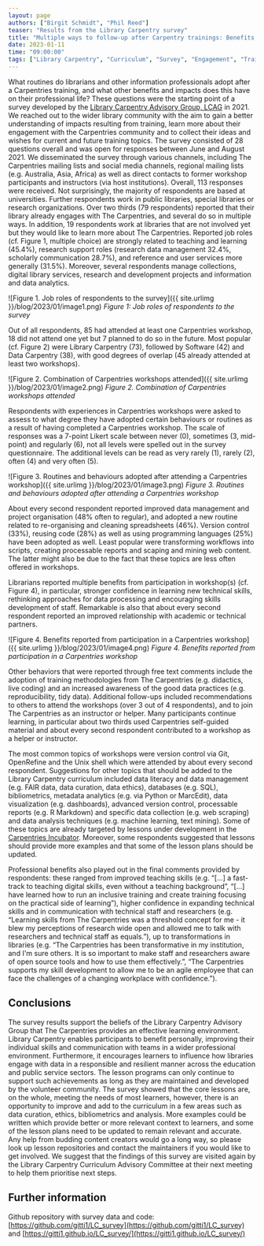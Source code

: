 ```yaml
---
layout: page
authors: ["Birgit Schmidt", "Phil Reed"]
teaser: "Results from the Library Carpentry survey"
title: "Multiple ways to follow-up after Carpentry trainings: Benefits, impacts and librarians’ wishes"
date: 2023-01-11
time: "09:00:00"
tags: ["Library Carpentry", "Curriculum", "Survey", "Engagement", "Training Impact"]
---
```


What routines do librarians and other information professionals adopt after a Carpentries training, and what other benefits and impacts does this have on 
their professional life? These questions were the starting point of a survey developed by the 
[Library Carpentry Advisory Group, LCAG](https://librarycarpentry.org/advisory/) in 2021. We reached out to the wider library community with the aim to 
gain a better understanding of impacts resulting from training, learn more about their engagement with the Carpentries community and to collect their 
ideas and wishes for current and future training topics. The survey consisted of 28 questions overall and was open for responses between 
June and August 2021. We disseminated the survey through various channels, including The Carpentries mailing lists and social media channels, regional 
mailing lists (e.g. Australia, Asia, Africa) as well as direct contacts to former workshop participants and instructors (via host institutions). Overall, 
113 responses were received. Not surprisingly, the majority of respondents are based at universities. Further respondents work in public libraries, 
special libraries or research organizations. Over two thirds (79 respondents) reported that their library already engages with The Carpentries, and 
several do so in multiple ways. In addition, 19 respondents work at libraries that are not involved yet but they would like to learn more about 
The Carpentries. Reported job roles (cf. Figure 1, multiple choice) are strongly related to teaching and learning (45.4%), research support roles 
(research data management 32.4%, scholarly communication 28.7%), and reference and user services more generally (31.5%). Moreover, several respondents 
manage collections, digital library services, research and development projects and information and data analytics. 

![Figure 1. Job roles of respondents to the survey]({{ site.urlimg }}/blog/2023/01/image1.png) 
_Figure 1: Job roles of respondents to the survey_

Out of all respondents, 85 had attended at least one Carpentries workshop, 18 did not attend one yet but 7 planned to do so in the future. Most popular 
(cf. Figure 2) were Library Carpentry (73), followed by Software (42) and Data Carpentry (38), with good degrees of overlap (45 already attended at least 
two workshops). 

![Figure 2. Combination of Carpentries workshops attended]({{ site.urlimg }}/blog/2023/01/image2.png) 
_Figure 2. Combination of Carpentries workshops attended_

Respondents with experiences in Carpentries workshops were asked to assess to what degree they have adopted certain behaviours or routines as a result 
of having completed a Carpentries workshop. The scale of responses was a 7-point Likert scale between never (0), sometimes (3, mid-point) and regularly 
(6), not all levels were spelled out in the survey questionnaire. The additional levels can be read as very rarely (1), rarely (2), often (4) and very 
often (5).

![Figure 3. Routines and behaviours adopted after attending a Carpentries workshop]({{ site.urlimg }}/blog/2023/01/image3.png) 
_Figure 3. Routines and behaviours adopted after attending a Carpentries workshop_

About every second respondent reported improved data management and project organisation (48% often to regular), and adopted a new routine related to 
re-organising and cleaning spreadsheets (46%). Version control (33%), reusing code (28%) as well as using programming languages (25%) have been adopted 
as well. Least popular were transforming workflows into scripts, creating processable reports and scaping and mining web content. The latter might also 
be due to the fact that these topics are less often offered in workshops. 

Librarians reported multiple benefits from participation in workshop(s) (cf. Figure 4), in particular, stronger confidence in learning new technical 
skills, rethinking approaches for data processing and encouraging skills development of staff. Remarkable is also that about every second respondent 
reported an improved relationship with academic or technical partners.  

![Figure 4. Benefits reported from participation in a Carpentries workshop]({{ site.urlimg }}/blog/2023/01/image4.png) 
_Figure 4. Benefits reported from participation in a Carpentries workshop_

Other behaviors that were reported through free text comments include the adoption of training methodologies from The Carpentries (e.g. didactics, 
live coding) and an increased awareness of the good data practices (e.g. reproducibility, tidy data). Additional follow-ups included recommendations 
to others to attend the workshops (over 3 out of 4 respondents), and to join The Carpentries as an instructor or helper. Many participants continue 
learning, in particular about two thirds used Carpentries self-guided material and about every second respondent contributed to a workshop as a helper 
or instructor. 

The most common topics of workshops were version control via Git, OpenRefine and the Unix shell which were attended by about every second respondent. 
Suggestions for other topics that should be added to the Library Carpentry curriculum included data literacy and data management (e.g. FAIR data, data 
curation, data ethics), databases (e.g. SQL), bibliometrics, metadata analytics (e.g. via Python or MarcEdit), data visualization (e.g. dashboards), 
advanced version control, processable reports (e.g. R Markdown) and specific data collection (e.g. web scraping) and data analysis techniques (e.g. 
machine learning, text mining). Some of these topics are already targeted by lessons under development in the 
[Carpentries Incubator](https://carpentries.org/community-lessons/). Moreover, some respondents suggested that lessons should provide more examples 
and that some of the lesson plans should be updated. 

Professional benefits also played out in the final comments provided by respondents: these ranged from improved teaching skills (e.g. “[...] a 
fast-track to teaching digital skills, even without a teaching background”, “[...] have learned how to run an inclusive training and create training 
focusing on the practical side of learning”), higher confidence in expanding technical skills and in communication with technical staff and researchers 
(e.g. “Learning skills from The Carpentries was a threshold concept for me - it blew my perceptions of research wide open and allowed me to talk with 
researchers and technical staff as equals.”), up to transformations in libraries (e.g. “The Carpentries has been transformative in my institution, and 
I'm sure others. It is so important to make staff and researchers aware of open source tools and how to use them effectively.”, “The Carpentries 
supports my skill development to allow me to be an agile employee that can face the challenges of a changing workplace with confidence.”).  

## Conclusions
The survey results support the beliefs of the Library Carpentry Advisory Group that The Carpentries provides an effective learning environment. 
Library Carpentry enables participants to benefit personally, improving their individual skills and communication with teams in a wider professional 
environment. Furthermore, it encourages learners to influence how libraries engage with data in a responsible and resilient manner across the education 
and public service sectors. The lesson programs can only continue to support such achievements as long as they are maintained and developed by the 
volunteer community. The survey showed that the core lessons are, on the whole, meeting the needs of most learners, however, there is an opportunity to 
improve and add to the curriculum in a few areas such as data curation, ethics, bibliometrics and analysis. More examples could be written which provide 
better or more relevant context to learners, and some of the lesson plans need to be updated to remain relevant and accurate. Any help from budding 
content creators would go a long way, so please look up lesson repositories and contact the maintainers if you would like to get involved. We suggest 
that the findings of this survey are visited again by the Library Carpentry Curriculum Advisory Committee at their next meeting to help them prioritise 
next steps.


## Further information
Github repository with survey data and code: [https://github.com/gitti1/LC_survey](https://github.com/gitti1/LC_survey) and 
[https://gitti1.github.io/LC_survey/](https://gitti1.github.io/LC_survey/) 






